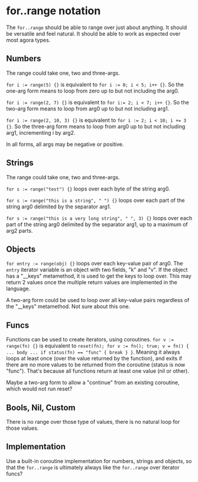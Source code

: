 # for..range notation

The `for..range` should be able to range over just about anything. It should be versatile and feel natural. It should be able to work as expected over most agora types.

## Numbers

The range could take one, two and three-args.

`for i := range(5) {}` is equivalent to `for i := 0; i < 5; i++ {}`. So the one-arg form means to loop from zero up to but not including the arg0.

`for i := range(2, 7) {}` is equivalent to `for i:= 2; i < 7; i++ {}`. So the two-arg form means to loop from arg0 up to but not including arg1.

`for i := range(2, 10, 3) {}` is equivalent to `for i := 2; i < 10; i += 3 {}`. So the three-arg form means to loop from arg0 up to but not including arg1, incrementing i by arg2.

In all forms, all args may be negative or positive.

## Strings

The range could take one, two and three-args.

`for s := range("test") {}` loops over each byte of the string arg0.

`for s := range("this is a string", " ") {}` loops over each part of the string arg0 delimited by the separator arg1.

`for s := range("this is a very long string", " ", 3) {}` loops over each part of the string arg0 delimited by the separator arg1, up to a maximum of arg2 parts.

## Objects

`for entry := range(obj) {}` loops over each key-value pair of arg0. The `entry` iterator variable is an object with two fields, "k" and "v". If the object has a "__keys" metamethod, it is used to get the keys to loop over. This may return 2 values once the multiple return values are implemented in the language.

A two-arg form could be used to loop over all key-value pairs regardless of the "__keys" metamethod. Not sure about this one.

## Funcs

Functions can be used to create iterators, using coroutines. `for v := range(fn) {}` is equivalent to `reset(fn); for v := fn(); true; v = fn() { ... body ... if status(fn) == "func" { break } }`. Meaning it always loops at least once (over the value returned by the function), and exits if there are no more values to be returned from the coroutine (status is now "func"). That's because all functions return at least one value (nil or other).

Maybe a two-arg form to allow a "continue" from an existing coroutine, which would not run reset?

## Bools, Nil, Custom

There is no range over those type of values, there is no natural loop for those values.

## Implementation

Use a built-in coroutine implementation for numbers, strings and objects, so that the `for..range` is ultimately always like the `for..range` over iterator funcs?

